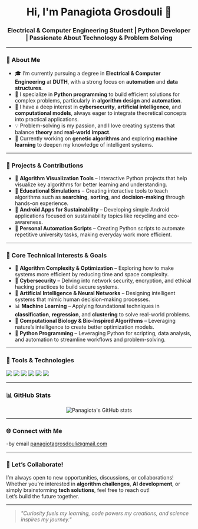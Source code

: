 <h1 align="center">Hi, I'm Panagiota Grosdouli 👋</h1>
<h3 align="center">Electrical & Computer Engineering Student | Python Developer | Passionate About Technology & Problem Solving</h3>

---

### 🧠 About Me

- 🎓 I’m currently pursuing a degree in **Electrical & Computer Engineering** at **DUTH**, with a strong focus on **automation** and **data structures**.  
- 🐍 I specialize in **Python programming** to build efficient solutions for complex problems, particularly in **algorithm design** and **automation**.  
- 🔐 I have a deep interest in **cybersecurity**, **artificial intelligence**, and **computational models**, always eager to integrate theoretical concepts into practical applications.  
- 💡 Problem-solving is my passion, and I love creating systems that balance **theory** and **real-world impact**.  
- 🧪 Currently working on **genetic algorithms** and exploring **machine learning** to deepen my knowledge of intelligent systems.

---

### 🚀 Projects & Contributions

- 📌 **Algorithm Visualization Tools** – Interactive Python projects that help visualize key algorithms for better learning and understanding.  
- 📌 **Educational Simulations** – Creating interactive tools to teach algorithms such as **searching**, **sorting**, and **decision-making** through hands-on experience.  
- 📌 **Android Apps for Sustainability** – Developing simple Android applications focused on sustainability topics like recycling and eco-awareness.  
- 📌 **Personal Automation Scripts** – Creating Python scripts to automate repetitive university tasks, making everyday work more efficient.

---

### 🎯 Core Technical Interests & Goals

- 🧮 **Algorithm Complexity & Optimization** – Exploring how to make systems more efficient by reducing time and space complexity.  
- 🔐 **Cybersecurity** – Delving into network security, encryption, and ethical hacking practices to build secure systems.  
- 🤖 **Artificial Intelligence & Neural Networks** – Designing intelligent systems that mimic human decision-making processes.  
- 📊 **Machine Learning** – Applying foundational techniques in **classification**, **regression**, and **clustering** to solve real-world problems.  
- 🧠 **Computational Biology & Bio-Inspired Algorithms** – Leveraging nature’s intelligence to create better optimization models.  
- 🐍 **Python Programming** – Leveraging Python for scripting, data analysis, and automation to streamline workflows and problem-solving.

---

### 🧰 Tools & Technologies

<p align="left">
  <img src="https://img.shields.io/badge/Python-3776AB?style=for-the-badge&logo=python&logoColor=white"/>
  <img src="https://img.shields.io/badge/C-00599C?style=for-the-badge&logo=c&logoColor=white"/>
  <img src="https://img.shields.io/badge/Git-F05032?style=for-the-badge&logo=git&logoColor=white"/>
  <img src="https://img.shields.io/badge/Linux-FCC624?style=for-the-badge&logo=linux&logoColor=black"/>
  <img src="https://img.shields.io/badge/Android%20Studio-3DDC84?style=for-the-badge&logo=android-studio&logoColor=white"/>
  <img src="https://img.shields.io/badge/VS%20Code-007ACC?style=for-the-badge&logo=visual-studio-code"/>
</p>

---

### 📊 GitHub Stats

<p align="center">
  <img src="https://github-readme-stats.vercel.app/api?username=Lily-Evan&show_icons=true&theme=gruvbox" alt="Panagiota's GitHub stats"/>
</p>

---

### 🌐 Connect with Me

-by email panagiotagrosdouli@gmail.com

---

### 💬 Let’s Collaborate!

I’m always open to new opportunities, discussions, or collaborations! Whether you're interested in **algorithm challenges**, **AI development**, or simply brainstorming **tech solutions**, feel free to reach out!  
Let’s build the future together.

---

> _"Curiosity fuels my learning, code powers my creations, and science inspires my journey."_
